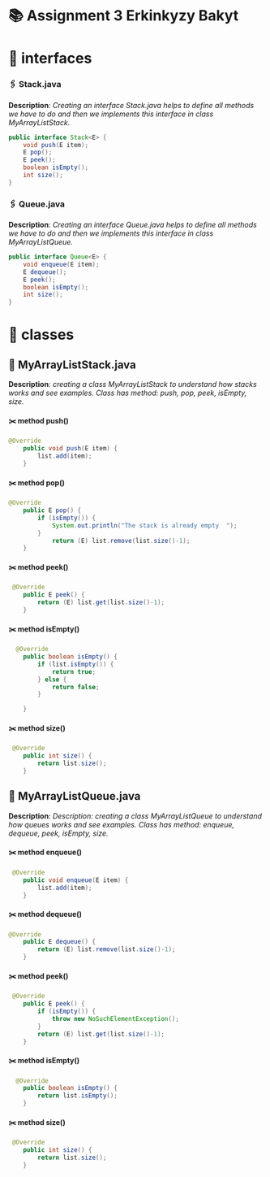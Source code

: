 # 📚 Assignment 3 Erkinkyzy Bakyt
# 👀 interfaces

### 🖇️ Stack.java
**Description**: *Creating an interface Stack.java helps to define all methods we have to do and then we implements this interface in class MyArrayListStack.*

```java
public interface Stack<E> {
    void push(E item);
    E pop();
    E peek();
    boolean isEmpty();
    int size();
}
```


### 🖇️ Queue.java
**Description**: *Creating an interface Queue.java helps to define all methods we have to do and then we implements this interface in class MyArrayListQueue.*
```java
public interface Queue<E> {
    void enqueue(E item);
    E dequeue();
    E peek();
    boolean isEmpty();
    int size();
}

```



# 👀 classes


## 📙 MyArrayListStack.java
**Description**: *creating a class MyArrayListStack to understand how stacks works and see examples. Class has method: push, pop, peek, isEmpty, size.*

#### ✂️ method push()
```java
@Override
    public void push(E item) {
        list.add(item);
    }
```


#### ✂️ method pop()
```java
@Override
    public E pop() {
        if (isEmpty()) {
            System.out.println("The stack is already empty  ");
        }
            return (E) list.remove(list.size()-1);
    }
```



#### ✂️ method peek()
```java
 @Override
    public E peek() {
        return (E) list.get(list.size()-1);
    }
```



#### ✂️ method isEmpty()
```java
  @Override
    public boolean isEmpty() {
        if (list.isEmpty()) {
            return true;
        } else {
            return false;
        }

    }
```


#### ✂️ method size()
```java
 @Override
    public int size() {
        return list.size();
    }
```



## 📙  MyArrayListQueue.java
**Description**: *Description: creating a class MyArrayListQueue to understand how queues works and see examples. Class has method: enqueue, dequeue, peek, isEmpty, size.*

#### ✂️ method enqueue()
```java
 @Override
    public void enqueue(E item) {
        list.add(item);
    }
```


#### ✂️ method dequeue()
```java
@Override
    public E dequeue() {
        return (E) list.remove(list.size()-1);
    }
```



#### ✂️ method peek()
```java
 @Override
    public E peek() {
        if (isEmpty()) {
            throw new NoSuchElementException();
        }
        return (E) list.get(list.size()-1);
    }
```



#### ✂️ method isEmpty()
```java
  @Override
    public boolean isEmpty() {
        return list.isEmpty();
    }
```

#### ✂️ method size()
```java
 @Override
    public int size() {
        return list.size();
    }
```



